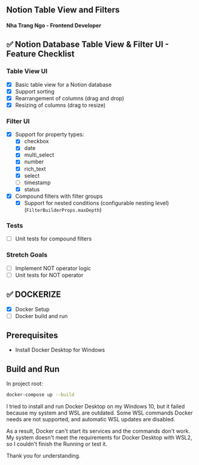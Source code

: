 ## Notion Table View and Filters
#### Nha Trang Ngo - Frontend Developer



## ✅ Notion Database Table View & Filter UI - Feature Checklist

### Table View UI
- [x] Basic table view for a Notion database
- [x] Support sorting
- [x] Rearrangement of columns (drag and drop)
- [x] Resizing of columns (drag to resize)

### Filter UI
- [x] Support for property types:
  - [x] checkbox
  - [x] date
  - [x] multi_select
  - [x] number
  - [x] rich_text
  - [x] select
  - [ ] timestamp
  - [x] status
- [x] Compound filters with filter groups
  - [x] Support for nested conditions (configurable nesting level) (```FilterBuilderProps.maxDepth```)

### Tests
- [ ] Unit tests for compound filters


### Stretch Goals
- [ ] Implement NOT operator logic
- [ ] Unit tests for NOT operator

## ✅ DOCKERIZE
- [x] Docker Setup
- [ ] Docker build and run

## Prerequisites
- Install Docker Desktop for Windows

## Build and Run

In project root:

```bash
docker-compose up --build
```
I tried to install and run Docker Desktop on my Windows 10, but it failed because my system and WSL are outdated. Some WSL commands Docker needs are not supported, and automatic WSL updates are disabled.

As a result, Docker can't start its services and the commands don't work. My system doesn't meet the requirements for Docker Desktop with WSL2, so I couldn't finish the Running or test it.

Thank you for understanding.
